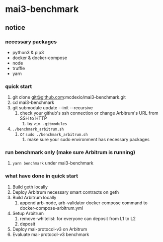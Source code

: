 # mai3-benchmark
## notice

### necessary packages
* python3 & pip3
* docker & docker-compose
* node
* truffle
* yarn

### quick start
1. git clone git@github.com:mcdexio/mai3-benchmark.git
2. cd mai3-benchmark
3. git submodule update --init --recursive
   1. check your github's ssh connection or change Arbitrum's URL from SSH to HTTP
      1. by `vim .gitmodules`
4. `./benchmark_arbitrum.sh`
   1. or `sudo ./benchmark_arbitrum.sh`
      1. make sure your sudo environment has necessary packages

### run benchmark only (make sure Arbitrum is running)
1. `yarn benchmark` under mai3-benchmark

### what have done in quick start
1. Build geth locally
2. Deploy Arbitrum necessary smart contracts on geth
3. Build Arbitrum locally
   1. append arb-node, arb-validator docker compose command to docker-compose-arbitrum.yml
4. Setup Arbitrum
   1. remove-whitelist: for everyone can deposit from L1 to L2
   2. deposit
5. Deploy mai-protocol-v3 on Arbitrum
6. Evaluate mai-protocol-v3 benchmark
